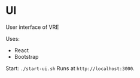 UI
===

User interface of VRE 

Uses:
 - React
 - Bootstrap

Start: `./start-ui.sh`
Runs at `http://localhost:3000`.